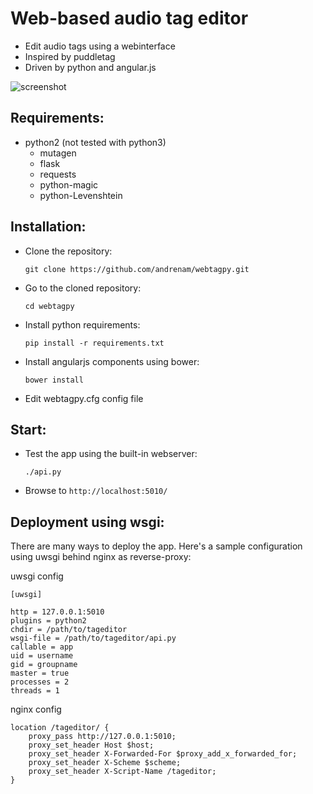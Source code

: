 Web-based audio tag editor
==========

- Edit audio tags using a webinterface
- Inspired by puddletag
- Driven by python and angular.js

![screenshot](http://i.imgur.com/ZsNOPj5.png?1)


Requirements:
-------------

- python2 (not tested with python3)
	- mutagen
	- flask
	- requests
	- python-magic
	- python-Levenshtein

Installation:
-------------
 - Clone the repository:
 
	``git clone https://github.com/andrenam/webtagpy.git``
	
 - Go to the cloned repository:
 
	``cd webtagpy``
	
 - Install python requirements:
 
	``pip install -r requirements.txt``
	
 - Install angularjs components using bower:

	``bower install``

 - Edit webtagpy.cfg config file


Start:
-----------
 - Test the app using the built-in webserver:

	``./api.py``

 - Browse to ``http://localhost:5010/``

Deployment using wsgi:
-----------

There are many ways to deploy the app. Here's a sample configuration using uwsgi behind nginx as reverse-proxy:

uwsgi config 


	[uwsgi]
	
	http = 127.0.0.1:5010
	plugins = python2
	chdir = /path/to/tageditor
	wsgi-file = /path/to/tageditor/api.py
	callable = app
	uid = username
	gid = groupname
	master = true
	processes = 2
	threads = 1

nginx config 

    location /tageditor/ {
        proxy_pass http://127.0.0.1:5010;
        proxy_set_header Host $host;
        proxy_set_header X-Forwarded-For $proxy_add_x_forwarded_for;
        proxy_set_header X-Scheme $scheme;
        proxy_set_header X-Script-Name /tageditor;
    }

